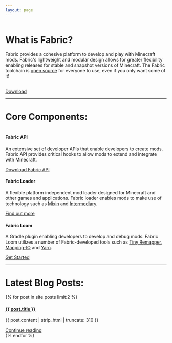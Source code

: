 ```yaml
---
layout: page
---
```


<div class="home">
   <div class='row'>
      <div class='column'>
         <h1>What is Fabric?</h1>
         <p>Fabric provides a cohesive platform to develop and play with Minecraft mods. Fabric's lightweight and modular design allows for greater flexibility enabling releases for stable and snapshot versions of Minecraft. The Fabric toolchain is <a href="https://github.com/FabricMC">open source</a> for everyone to use, even if you only want some of it!</p>
         <br>
         <a class="page-link page-link-download" href="/use">Download</a>
      </div>
      <div class='column hide-large'>
         <img src="/assets/cliffs.png" alt="">
      </div>
   </div>
   <hr>
   <h1 class="row-heading">Core Components:</h1>
   <div class='row'>
      <div class='column'>
         <h4>Fabric API</h4>
         <p class="component-body">An extensive set of developer APIs that enable developers to create mods. Fabric API provides critical hooks to allow mods to extend and integrate with Minecraft. </p>
         <a class="page-link page-link-info" href="https://minecraft.curseforge.com/projects/fabric/files">Download Fabric API</a>
      </div>
      <div class='column'>
         <h4>Fabric Loader</h4>
         <p class="component-body">A flexible platform independent mod loader designed for Minecraft and other games and applications. Fabric loader enables mods to make use of technology such as <a href="https://github.com/FabricMC/Mixin">Mixin</a> and <a href="https://github.com/FabricMC/intermediary">Intermediary</a>.</p>
         <a class="page-link page-link-info" href="https://fabricmc.net/wiki/documentation:fabric_loader">Find out more</a>
      </div>
      <div class='column'>
         <h4>Fabric Loom</h4>
         <p class="component-body">A Gradle plugin enabling developers to develop and debug mods. Fabric Loom utilizes a number of Fabric-developed tools such as <a href="https://github.com/FabricMC/tiny-remapper">Tiny Remapper</a>, <a href="https://github.com/FabricMC/mapping-io">Mapping-IO</a> and <a href="https://github.com/FabricMC/yarn">Yarn</a>.</p>
         <a class="page-link page-link-info" href="/develop">Get Started</a>
      </div>
   </div>
   <hr>
   <h1 class="row-heading">Latest Blog Posts:</h1>
   <div class='row'>
      {% for post in site.posts limit:2 %}
      <div class='column'>
         <a href="{{ post.url }}">
            <h4>{{ post.title }}</h4>
         </a>
         <p>{{ post.content | strip_html | truncate: 310 }}</p>
         <a class="page-link-info" href="{{ post.url }}">Continue reading</a>
      </div>
      {% endfor %}
   </div>
</div>